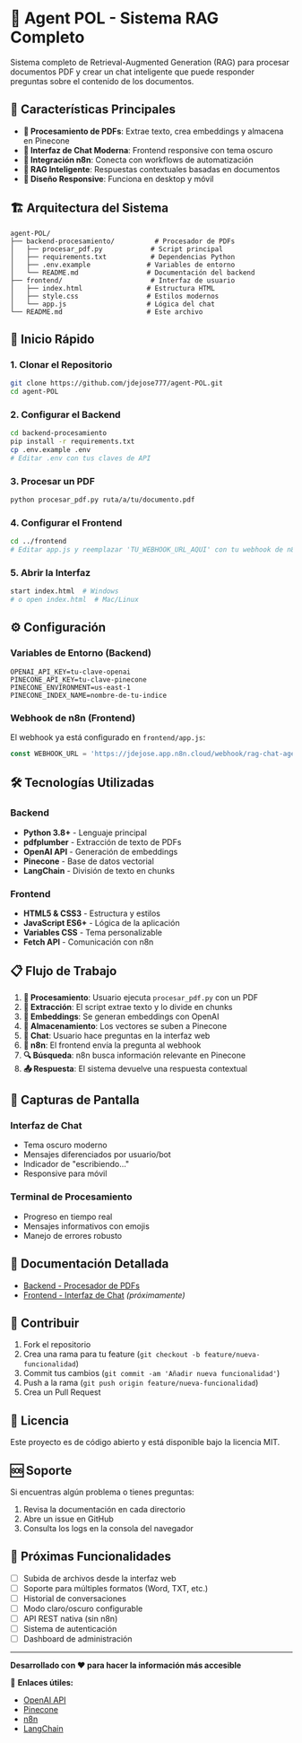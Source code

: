 # 🤖 Agent POL - Sistema RAG Completo

Sistema completo de Retrieval-Augmented Generation (RAG) para procesar documentos PDF y crear un chat inteligente que puede responder preguntas sobre el contenido de los documentos.

## 🌟 Características Principales

- **📄 Procesamiento de PDFs**: Extrae texto, crea embeddings y almacena en Pinecone
- **💬 Interfaz de Chat Moderna**: Frontend responsive con tema oscuro
- **🔗 Integración n8n**: Conecta con workflows de automatización
- **🧠 RAG Inteligente**: Respuestas contextuales basadas en documentos
- **🎨 Diseño Responsive**: Funciona en desktop y móvil

## 🏗️ Arquitectura del Sistema

```
agent-POL/
├── backend-procesamiento/          # Procesador de PDFs
│   ├── procesar_pdf.py            # Script principal
│   ├── requirements.txt           # Dependencias Python
│   ├── .env.example              # Variables de entorno
│   └── README.md                 # Documentación del backend
├── frontend/                      # Interfaz de usuario
│   ├── index.html                # Estructura HTML
│   ├── style.css                 # Estilos modernos
│   └── app.js                    # Lógica del chat
└── README.md                     # Este archivo
```

## 🚀 Inicio Rápido

### 1. Clonar el Repositorio
```bash
git clone https://github.com/jdejose777/agent-POL.git
cd agent-POL
```

### 2. Configurar el Backend
```bash
cd backend-procesamiento
pip install -r requirements.txt
cp .env.example .env
# Editar .env con tus claves de API
```

### 3. Procesar un PDF
```bash
python procesar_pdf.py ruta/a/tu/documento.pdf
```

### 4. Configurar el Frontend
```bash
cd ../frontend
# Editar app.js y reemplazar 'TU_WEBHOOK_URL_AQUI' con tu webhook de n8n
```

### 5. Abrir la Interfaz
```bash
start index.html  # Windows
# o open index.html  # Mac/Linux
```

## ⚙️ Configuración

### Variables de Entorno (Backend)
```env
OPENAI_API_KEY=tu-clave-openai
PINECONE_API_KEY=tu-clave-pinecone
PINECONE_ENVIRONMENT=us-east-1
PINECONE_INDEX_NAME=nombre-de-tu-indice
```

### Webhook de n8n (Frontend)
El webhook ya está configurado en `frontend/app.js`:
```javascript
const WEBHOOK_URL = 'https://jdejose.app.n8n.cloud/webhook/rag-chat-agent';
```

## 🛠️ Tecnologías Utilizadas

### Backend
- **Python 3.8+** - Lenguaje principal
- **pdfplumber** - Extracción de texto de PDFs
- **OpenAI API** - Generación de embeddings
- **Pinecone** - Base de datos vectorial
- **LangChain** - División de texto en chunks

### Frontend
- **HTML5 & CSS3** - Estructura y estilos
- **JavaScript ES6+** - Lógica de la aplicación
- **Variables CSS** - Tema personalizable
- **Fetch API** - Comunicación con n8n

## 📋 Flujo de Trabajo

1. **📄 Procesamiento**: Usuario ejecuta `procesar_pdf.py` con un PDF
2. **🔄 Extracción**: El script extrae texto y lo divide en chunks
3. **🧠 Embeddings**: Se generan embeddings con OpenAI
4. **💾 Almacenamiento**: Los vectores se suben a Pinecone
5. **💬 Chat**: Usuario hace preguntas en la interfaz web
6. **🔗 n8n**: El frontend envía la pregunta al webhook
7. **🔍 Búsqueda**: n8n busca información relevante en Pinecone
8. **📤 Respuesta**: El sistema devuelve una respuesta contextual

## 🎨 Capturas de Pantalla

### Interfaz de Chat
- Tema oscuro moderno
- Mensajes diferenciados por usuario/bot
- Indicador de "escribiendo..."
- Responsive para móvil

### Terminal de Procesamiento
- Progreso en tiempo real
- Mensajes informativos con emojis
- Manejo de errores robusto

## 📖 Documentación Detallada

- [Backend - Procesador de PDFs](backend-procesamiento/README.md)
- [Frontend - Interfaz de Chat](frontend/README.md) *(próximamente)*

## 🤝 Contribuir

1. Fork el repositorio
2. Crea una rama para tu feature (`git checkout -b feature/nueva-funcionalidad`)
3. Commit tus cambios (`git commit -am 'Añadir nueva funcionalidad'`)
4. Push a la rama (`git push origin feature/nueva-funcionalidad`)
5. Crea un Pull Request

## 📄 Licencia

Este proyecto es de código abierto y está disponible bajo la licencia MIT.

## 🆘 Soporte

Si encuentras algún problema o tienes preguntas:

1. Revisa la documentación en cada directorio
2. Abre un issue en GitHub
3. Consulta los logs en la consola del navegador

## 🔮 Próximas Funcionalidades

- [ ] Subida de archivos desde la interfaz web
- [ ] Soporte para múltiples formatos (Word, TXT, etc.)
- [ ] Historial de conversaciones
- [ ] Modo claro/oscuro configurable
- [ ] API REST nativa (sin n8n)
- [ ] Sistema de autenticación
- [ ] Dashboard de administración

---

**Desarrollado con ❤️ para hacer la información más accesible**

🔗 **Enlaces útiles:**
- [OpenAI API](https://platform.openai.com/)
- [Pinecone](https://www.pinecone.io/)
- [n8n](https://n8n.io/)
- [LangChain](https://langchain.com/)
